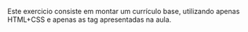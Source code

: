 Este exercicio consiste em montar um currículo base, utilizando apenas HTML+CSS e apenas as tag apresentadas na aula.
